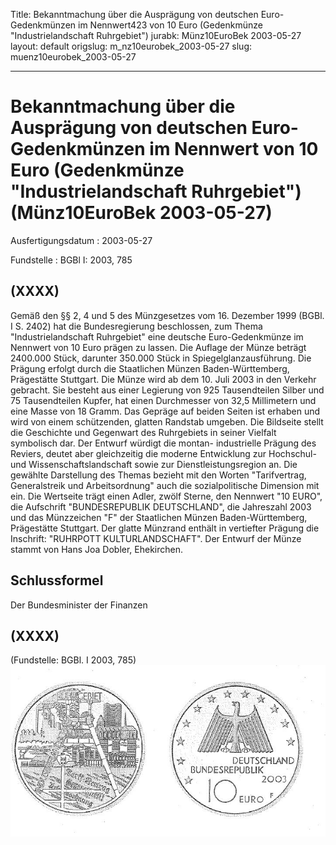 Title: Bekanntmachung über die Ausprägung von deutschen Euro-Gedenkmünzen im Nennwert423
  von 10 Euro (Gedenkmünze "Industrielandschaft Ruhrgebiet")
jurabk: Münz10EuroBek 2003-05-27
layout: default
origslug: m_nz10eurobek_2003-05-27
slug: muenz10eurobek_2003-05-27

---

# Bekanntmachung über die Ausprägung von deutschen Euro-Gedenkmünzen im Nennwert von 10 Euro (Gedenkmünze "Industrielandschaft Ruhrgebiet") (Münz10EuroBek 2003-05-27)

Ausfertigungsdatum
:   2003-05-27

Fundstelle
:   BGBl I: 2003, 785



## (XXXX)

Gemäß den §§ 2, 4 und 5 des Münzgesetzes vom 16. Dezember 1999 (BGBl.
I S. 2402) hat die Bundesregierung beschlossen, zum Thema
"Industrielandschaft Ruhrgebiet" eine deutsche Euro-Gedenkmünze im
Nennwert von 10 Euro prägen zu lassen.
Die Auflage der Münze beträgt 2400.000 Stück, darunter 350.000 Stück
in Spiegelglanzausführung. Die Prägung erfolgt durch die Staatlichen
Münzen Baden-Württemberg, Prägestätte Stuttgart. Die Münze wird ab dem
10\. Juli 2003 in den Verkehr gebracht. Sie besteht aus einer Legierung
von 925 Tausendteilen Silber und 75 Tausendteilen Kupfer, hat einen
Durchmesser von 32,5 Millimetern und eine Masse von 18 Gramm. Das
Gepräge auf beiden Seiten ist erhaben und wird von einem schützenden,
glatten Randstab umgeben.
Die Bildseite stellt die Geschichte und Gegenwart des Ruhrgebiets in
seiner Vielfalt symbolisch dar. Der Entwurf würdigt die montan-
industrielle Prägung des Reviers, deutet aber gleichzeitig die moderne
Entwicklung zur Hochschul- und Wissenschaftslandschaft sowie zur
Dienstleistungsregion an. Die gewählte Darstellung des Themas bezieht
mit den Worten "Tarifvertrag, Generalstreik und Arbeitsordnung" auch
die sozialpolitische Dimension mit ein.
Die Wertseite trägt einen Adler, zwölf Sterne, den Nennwert "10 EURO",
die Aufschrift "BUNDESREPUBLIK DEUTSCHLAND", die Jahreszahl 2003 und
das Münzzeichen "F" der Staatlichen Münzen Baden-Württemberg,
Prägestätte Stuttgart.
Der glatte Münzrand enthält in vertiefter Prägung die Inschrift:
"RUHRPOTT
KULTURLANDSCHAFT".
Der Entwurf der Münze stammt von Hans Joa Dobler, Ehekirchen.


## Schlussformel

Der Bundesminister der Finanzen


## (XXXX)

(Fundstelle: BGBl. I 2003, 785)
![bgbl1_2003_j0785_0010.jpg](bgbl1_2003_j0785_0010.jpg)
